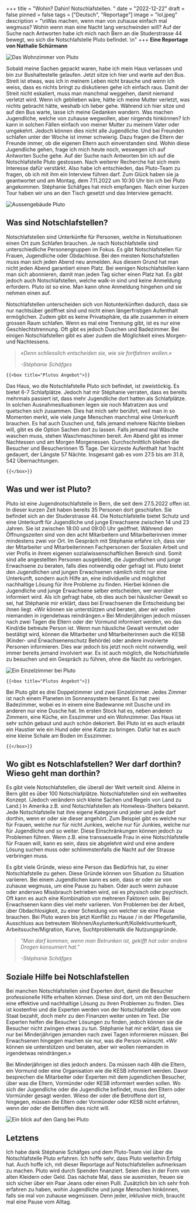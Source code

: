 +++
title = "Wohin? Dahin! Notschlafstellen. "
date = "2022-12-22"
draft = false
pinned = false
tags = ["Deutsch", "Reportage"]
image = "lol.jpeg"
description = "\nWas machen, wenn man von zuhause einfach mal wegmuss? Wohin wenn man eine Nacht lang verschwinden will? Auf der Suche nach Antworten habe ich mich nach Bern an die Studerstrasse 44 bewegt, wo sich die Notschlafstelle Pluto befindet. \n"
+++
**Eine Reportage von Nathalie Schürmann**

![Das Wohnzimmer von Pluto](lol.jpeg)

Sobald meine Sachen gepackt waren, habe ich mein Haus verlassen und bin zur Bushaltestelle gelaufen. Jetzt sitze ich hier und warte auf den Bus. Streit ist etwas, was ich in meinem Leben nicht brauche und wenn ich weiss, dass es nichts bringt zu diskutieren gehe ich einfach raus. Damit der Streit nicht eskaliert, muss man manchmal weggehen, damit niemand verletzt wird. Wenn ich geblieben wäre, hätte ich meine Mutter verletzt, was nichts gebracht hätte, weshalb ich lieber gehe. Während ich hier sitze und auf den Bus warte, lasse ich meine Gedanken wandern. Was machen Jugendliche, welche von zuhause wegwollen, aber nirgends hinkönnen? Ich kann in solchen Fällen einfach von meiner Mutter zu meinem Vater oder umgekehrt. Jedoch können dies nicht alle Jugendliche. Und bei Freunden schlafen unter der Woche ist immer schwierig. Dazu fragen die Eltern der Freunde immer, ob die eigenen Eltern auch einverstanden sind. Wohin diese Jugendliche gehen, frage ich mich heute noch, weswegen ich auf Antworten Suche gehe. 
Auf der Suche nach Antworten bin ich auf die Notschlafstelle Pluto gestossen. Nach weiterer Recherche hat sich mein Interesse dafür verstärkt. Also habe ich entschieden, das Pluto-Team zu fragen, ob ich mit ihm ein Interview führen darf. Zum Glück haben sie ja geantwortet und am Montag, dem 7.11.2022 um 10:30 Uhr bin ich bei Pluto angekommen. Stéphanie Schäfges hat mich empfangen. Nach einer kurzen Tour haben wir uns an den Tisch gesetzt und das Interview gemacht.  

![Aussengebäude Pluto](bild-rep-1.2.jpg)

## **Was sind Notschlafstellen?**

Notschlafstellen sind Unterkünfte für Personen, welche in Notsituationen einen Ort zum Schlafen brauchen. Je nach Notschlafstelle sind unterschiedliche Personengruppen im Fokus. Es gibt Notschlafstellen für Frauen, Jugendliche oder Obdachlose. Bei den meisten Notschafstellen muss man sich jeden Abend neu anmelden. Aus diesem Grund hat man nicht jeden Abend garantiert einen Platz. Bei wenigen Notschlafstellen kann man sich abonnieren, damit man jeden Tag sicher einen Platz hat. Es gibt jedoch auch Notschlafstellen, welche walk-in sind und keine Anmeldung erfordern. Pluto ist so eine. Man kann ohne Anmeldung hingehen und sie nehmen einen auf. 

Notschlafstellen unterscheiden sich von Notunterkünften dadurch, dass sie nur nachtsüber geöffnet sind und nicht einen längerfristigen Aufenthalt ermöglichen. Zudem gibt es keine Privatsphäre, da alle zusammen in einem grossen Raum schlafen. Wenn es mal eine Trennung gibt, ist es nur eine Geschlechtstrennung. Oft gibt es jedoch Duschen und Badezimmer. Bei einigen Notschlafstellen gibt es aber zudem die Möglichkeit eines Morgen- und Nachtessens. 

> *«Denn schliesslich entscheiden sie, wie sie fortfahren wollen.»*
>
> *\-Stéphanie Schäfges*

```
{{<box title="Plutos Angebot">}}
```


Das Haus, wo die Notschlafstelle Pluto sich befindet, ist zweistöckig. Es bietet 6-7
Schlafplätze. Jedoch hat mir Stéphanie verraten, dass es bereits mehrmals passiert 
ist, dass mehr Jugendliche dort hatten als Schlafplätze. In solchen 
Ausnahmesituationen legen sie noch Matratzen aus und quetschen sich zusammen. Dies 
hat mich sehr berührt, weil man in so Momenten merkt, wie viele junge Menschen 
manchmal eine Unterkunft brauchen. Es hat auch Duschen und, falls jemand mehrere 
Nächte bleiben will, gibt es die Option Sachen dort zu lassen. Falls jemand mal 
Wäsche waschen muss, stehen Waschmaschinen bereit. Am Abend gibt es immer Nachtessen
und am Morgen Morgenessen. Durchschnittlich bleiben die Besucher und Besucherinnen 
15 Tage. Der kürzeste Aufenthalt hat 1nacht gedauert, der Längste 57 Nächte. 
Insgesamt gab es vom 27.5 bis am 31.8, 542 Übernachtungen. 

```
{{</box>}}
```

## **Was und wer ist Pluto?**

Pluto ist eine Jugendnotschlafstelle in Bern, die seit dem 27.5.2022 offen ist. In dieser kurzen Zeit haben bereits 35 Personen dort geschlafen. Sie befindet sich an der Studerstrasse 44. Die Notschlafstelle bietet Schutz und eine Unterkunft für Jugendliche und junge Erwachsene zwischen 14 und 23 Jahren. Sie ist zwischen 18:00 und 09:00 Uhr geöffnet. Während den Öffnungszeiten sind von den acht Mitarbeitern und Mitarbeiterinnen immer mindestens zwei vor Ort. Im Gespräch mit Stéphanie erfahre ich, dass vier der Mitarbeiter und Mitarbeiterinnen Fachpersonen der Sozialen Arbeit und vier Profis in ihrem eigenen sozialwissenschaftlichen Bereich sind. Somit sind alle angestellten Personen ausgebildet, die Jugendlichen und junge Erwachsene zu beraten, falls dies notwendig oder gefragt ist. Pluto bietet den Jugendlichen und jungen Erwachsenen nämlich nicht nur eine Unterkunft, sondern auch Hilfe an, eine individuelle und möglichst nachhaltige Lösung für ihre Probleme zu finden. Hierbei können die Jugendliche und junge Erwachsene selber entscheiden, wer worüber informiert wird. Als ich gefragt habe, ob dies auch bei häuslicher Gewalt so sei, hat Stéphanie mir erklärt, dass bei Erwachsenen die Entscheidung bei ihnen liegt. «Wir können sie unterstützen und beraten, aber wir wollen niemanden in irgendetwas reindrängen.» Bei Minderjährigen jedoch müssen nach zwei Tagen die Eltern oder der Vormund informiert werden, wo das Kind/die betreute Person ist. Wenn nun häusliche Gewalt vermutet oder bestätigt wird, können die Mitarbeiter und Mitarbeiterinnen auch die KESB (Kinder- und Erwachsenenschutz Behörde) oder andere involvierte Personen informieren. Dies war jedoch bis jetzt noch nicht notwendig, weil immer bereits jemand involviert war. Es ist auch möglich, die Notschlafstelle zu besuchen und ein Gespräch zu führen, ohne die Nacht zu verbringen. 

![Ein Einzelzimmer bei Pluto](bild-rep-2.1.jpg)

```
{{<box title="Plutos Angebot">}}
```

Bei Pluto gibt es drei Doppelzimmer und zwei Einzelzimmer. Jedes Zimmer ist nach einem Planeten im Sonnensystem benannt. Es hat zwei Badezimmer, wobei es in einem eine Badewanne mit Dusche und im anderen nur eine Dusche hat. Im ersten Stock hat es, neben anderen Zimmern, eine Küche, ein Esszimmer und ein Wohnzimmer. Das Haus ist sehr schön gebaut und auch schön dekoriert. Bei Pluto ist es auch erlaubt ein Haustier wie ein Hund oder eine Katze zu bringen. Dafür hat es auch eine kleine Schale am Boden im Esszimmer.  

```
{{</box>}}
```

## **Wo gibt es Notschlafstellen? Wer darf dorthin? Wieso geht man dorthin?**

Es gibt viele Notschlafstellen, die überall der Welt verteilt sind. Alleine in Bern gibt es über 100 Notschlafplätze. Notschlafstellen sind ein weltweites Konzept. (Jedoch verändern sich kleine Sachen und Regeln von Land zu Land.) In Amerika z.B. sind Notschlafstellen als Homeless-Shelters bekannt. Jede Notschlafstelle hat ihre eigene Kategorie und jeder und jede darf dorthin, wenn er oder sie dieser angehört. Zum Beispiel gibt es welche nur für Frauen, welche nur für nicht Junkies, welche nur für Junkies, welche nur für Jugendliche und so weiter. Diese Einschränkungen können jedoch zu Problemen führen. Wenn z.B. eine transsexuelle Frau in eine Notschlafstelle für Frauen will, kann es sein, dass sie abgelehnt wird und eine andere Lösung suchen muss oder schlimmstenfalls die Nacht auf der Strasse verbringen muss. 

Es gibt viele Gründe, wieso eine Person das Bedürfnis hat, zu einer Notschlafstelle zu gehen. Diese Gründe können von Situation zu Situation variieren. Bei einem Jugendlichen kann es sein, dass er oder sie von zuhause wegmuss, um eine Pause zu haben. Oder auch wenn zuhause oder anderswo Missbrauch betrieben wird, sei es physisch oder psychisch. Oft kann es auch eine Kombination von mehreren Faktoren sein. Bei Erwachsenen kann dies viel mehr variieren. Von Problemen bei der Arbeit, über Obdachlosigkeit, zu einer Scheidung von welcher sie eine Pause brauchen. Bei Pluto waren bis jetzt Konflikt zu Hause / in der Pflegefamilie, Ausschluss aus betreutem Wohnen/Asylunterkunft/Kollektivunterkunft, Arbeitssuche/Migration, Kurve, Suchtproblematik die Nutzungsgründe. 

> *"Man darf kommen, wenn man Betrunken ist, gekifft hat oder andere Drogen konsumiert hat."*
>
> *\-Stéphanie Schäfges*

## **Soziale Hilfe bei Notschlafstellen**

Bei manchen Notschlafstellen sind Experten dort, damit die Besucher professionelle Hilfe erhalten können. Diese sind dort, um mit den Besuchern eine effektive und nachhaltige Lösung zu ihren Problemen zu finden. Dies ist kostenfrei und die Experten werden von der Notschlafstelle oder vom Staat bezahlt, doch mehr zu den Finanzen weiter unten im Text. Die Experten helfen die Besucher Lösungen zu finden, jedoch können sie die Besucher nicht zwingen etwas zu tun. Stéphanie hat mir erklärt, dass sie nur bei Minderjährigen jemanden nach zwei Tagen informieren müssen. Bei Erwachsenen hingegen machen sie nur, was die Person wünscht. «Wir können sie unterstützen und beraten, aber wir wollen niemanden in irgendetwas reindrängen.»

Bei Minderjährigen ist dies jedoch anders. Da müssen nach 48h die Eltern, ein Vormund oder eine Organisation wie die KESB informiert werden. Davor besprechen die Mitarbeiter oder Experten mit dem jugendlichen Besucher, über was die Eltern, Vormünder oder KESB informiert werden sollen. Wo sich der Jugendliche oder die Jugendliche befindet, muss den Eltern oder Vormünder gesagt werden. Wieso der oder die Betroffene dort ist, hingegen, müssen die Eltern oder Vormünder oder KESB nicht erfahren, wenn der oder die Betroffen dies nicht will.

![Ein blick auf den Gang bei Pluto](bild-rep-3.2.jpg)

## **Letztens**

Ich habe dank Stéphanie Schäfges und dem Pluto-Team viel über die Notschlafstelle Pluto erfahren. Ich hoffe sehr, dass Pluto weiterhin Erfolg hat. Auch hoffe ich, mit dieser Reportage auf Notschlafstellen aufmerksam zu machen. Pluto wird durch Spenden finanziert. Seien dies in der Form von alten Kleidern oder Geld. Das nächste Mal, dass sie ausmisten, freuen sie sich sicher über ein Paar Jeans oder einen Pulli. Zusätzlich bin ich sehr froh erfahren zu haben, wohin Jugendliche und junge Menschen hinkönnen, falls sie mal von zuhause wegmüssen. Denn jeder, inklusive mich, braucht mal eine Pause vom Alltag.